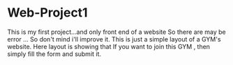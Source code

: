# Web-Project1
This is my first project...and only front end of a website
So there are may be error ...
So don't mind i'll improve it.
This is just a simple layout of a GYM's website.
Here layout is showing that If you want to join this GYM , then simply fill the form and submit it.

